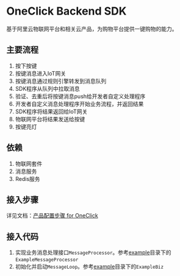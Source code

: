 # OneClick Backend SDK

基于阿里云物联网平台和相关云产品，为购物平台提供一键购物的能力。

## 主要流程

1. 按下按键
1. 按键消息进入IoT网关
1. 按键消息通过规则引擎转发到消息队列
1. SDK程序从队列中拉取消息
1. 验证、去重后将按键消息push给开发者自定义处理程序
1. 开发者自定义消息处理程序开始业务流程，并返回结果
1. SDK程序将结果返回给IoT网关
1. 物联网平台将结果发送给按键
1. 按键亮灯

## 依赖

1. 物联网套件
1. 消息服务
1. Redis服务

## 接入步骤

详见文档：[产品配置步骤 for OneClick](Setup_For_OneClick.pdf)

## 接入代码

1. 实现业务消息处理接口`MessageProcessor`。参考[example](src/main/java/com/aliyun/oneclick/example)目录下的`ExampleMessageProcessor`
1. 初始化并启动`MessageLoop`。参考[example](src/main/java/com/aliyun/oneclick/example)目录下的`ExampleBiz`

